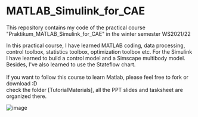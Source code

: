 # MATLAB_Simulink_for_CAE
This repository contains my code of the practical course "Praktikum_MATLAB_Simulink_for_CAE" in the winter semester WS2021/22

In this practical course, I have learned MATLAB coding, data processing, control toolbox, statistics toolbox, optimization toolbox etc.
For the Simulink I have learned to build a control model and a Simscape multibody model. Besides, I've also learned to use the Stateflow chart.<br>
<br>
If you want to follow this course to learn Matlab, please feel free to fork or download :D<br>
check the folder [TutorialMaterials], all the PPT slides and tasksheet are organized there.<br>

![image](https://user-images.githubusercontent.com/83095045/159157404-f6d36a66-8097-4a83-823f-c33395614dd5.png)
